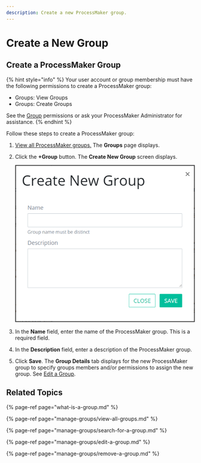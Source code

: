 ```yaml
---
description: Create a new ProcessMaker group.
---
```


# Create a New Group

## Create a ProcessMaker Group

{% hint style="info" %}
Your user account or group membership must have the following permissions to create a ProcessMaker group:

* Groups: View Groups
* Groups: Create Groups

See the [Group](../permission-descriptions-for-users-and-groups.md#groups) permissions or ask your ProcessMaker Administrator for assistance.
{% endhint %}

Follow these steps to create a ProcessMaker group:

1. [View all ProcessMaker groups.](manage-groups/view-all-groups.md) The **Groups** page displays.
2. Click the **+Group** button. The **Create New Group** screen displays.  

   ![](../../.gitbook/assets/create-new-group-screen-admin.png)

3. In the **Name** field, enter the name of the ProcessMaker group. This is a required field.
4. In the **Description** field, enter a description of the ProcessMaker group.
5. Click **Save**. The **Group Details** tab displays for the new ProcessMaker group to specify groups members and/or permissions to assign the new group. See [Edit a Group](manage-groups/edit-a-group.md#edit-a-processmaker-group).

## Related Topics

{% page-ref page="what-is-a-group.md" %}

{% page-ref page="manage-groups/view-all-groups.md" %}

{% page-ref page="manage-groups/search-for-a-group.md" %}

{% page-ref page="manage-groups/edit-a-group.md" %}

{% page-ref page="manage-groups/remove-a-group.md" %}

